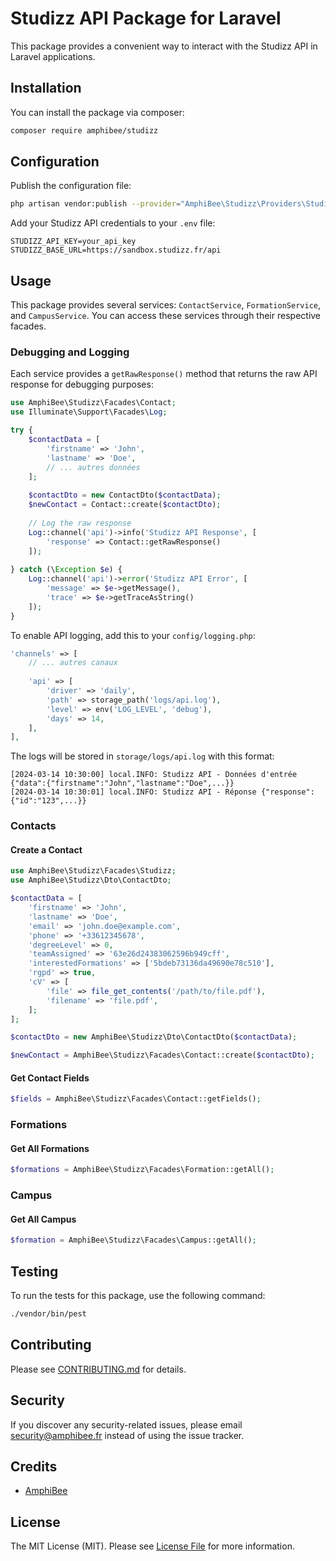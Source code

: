# Studizz API Package for Laravel

This package provides a convenient way to interact with the Studizz API in Laravel applications.

## Installation

You can install the package via composer:

```bash
composer require amphibee/studizz
```

## Configuration

Publish the configuration file:

```bash
php artisan vendor:publish --provider="AmphiBee\Studizz\Providers\StudizzServiceProvider"
```

Add your Studizz API credentials to your `.env` file:

```
STUDIZZ_API_KEY=your_api_key
STUDIZZ_BASE_URL=https://sandbox.studizz.fr/api
```

## Usage

This package provides several services: `ContactService`, `FormationService`, and `CampusService`. You can access these services through their respective facades.

### Debugging and Logging

Each service provides a `getRawResponse()` method that returns the raw API response for debugging purposes:

```php
use AmphiBee\Studizz\Facades\Contact;
use Illuminate\Support\Facades\Log;

try {
    $contactData = [
        'firstname' => 'John',
        'lastname' => 'Doe',
        // ... autres données
    ];
    
    $contactDto = new ContactDto($contactData);
    $newContact = Contact::create($contactDto);
    
    // Log the raw response
    Log::channel('api')->info('Studizz API Response', [
        'response' => Contact::getRawResponse()
    ]);
    
} catch (\Exception $e) {
    Log::channel('api')->error('Studizz API Error', [
        'message' => $e->getMessage(),
        'trace' => $e->getTraceAsString()
    ]);
}
```

To enable API logging, add this to your `config/logging.php`:

```php
'channels' => [
    // ... autres canaux
    
    'api' => [
        'driver' => 'daily',
        'path' => storage_path('logs/api.log'),
        'level' => env('LOG_LEVEL', 'debug'),
        'days' => 14,
    ],
],
```

The logs will be stored in `storage/logs/api.log` with this format:
```log
[2024-03-14 10:30:00] local.INFO: Studizz API - Données d'entrée {"data":{"firstname":"John","lastname":"Doe",...}}
[2024-03-14 10:30:01] local.INFO: Studizz API - Réponse {"response":{"id":"123",...}}
```

### Contacts

#### Create a Contact

```php
use AmphiBee\Studizz\Facades\Studizz;
use AmphiBee\Studizz\Dto\ContactDto;

$contactData = [
    'firstname' => 'John',
    'lastname' => 'Doe',
    'email' => 'john.doe@example.com',
    'phone' => '+33612345678',
    'degreeLevel' => 0,
    'teamAssigned' => '63e26d24383062596b949cff',
    'interestedFormations' => ['5bdeb73136da49690e78c510'],
    'rgpd' => true,
    'cV' => [
        'file' => file_get_contents('/path/to/file.pdf'),
        'filename' => 'file.pdf',
    ];
];

$contactDto = new AmphiBee\Studizz\Dto\ContactDto($contactData);

$newContact = AmphiBee\Studizz\Facades\Contact::create($contactDto);
```

#### Get Contact Fields

```php
$fields = AmphiBee\Studizz\Facades\Contact::getFields();
```

### Formations

#### Get All Formations

```php
$formations = AmphiBee\Studizz\Facades\Formation::getAll();
```

### Campus

#### Get All Campus

```php
$formation = AmphiBee\Studizz\Facades\Campus::getAll();
```

## Testing

To run the tests for this package, use the following command:

```bash
./vendor/bin/pest
```

## Contributing

Please see [CONTRIBUTING.md](CONTRIBUTING.md) for details.

## Security

If you discover any security-related issues, please email security@amphibee.fr instead of using the issue tracker.

## Credits

- [AmphiBee](https://github.com/amphibee)

## License

The MIT License (MIT). Please see [License File](LICENSE.md) for more information.
```
